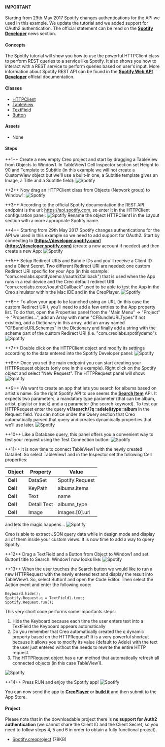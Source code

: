 #### IMPORTANT
Starting from 29th May 2017 Spotify changes authentications for the API we used in this example. We update the tutorial and we added support for OAuth2 authentication. The official statement can be read on the **[Spotify Developer](https://developer.spotify.com/news-stories/2017/01/27/removing-unauthenticated-calls-to-the-web-api/)** news section.

#### Concepts
The Spotify tutorial will show you how to use the powerful HTTPClient class to perform REST queries to a service like Spotify. It also shows you how to interact with a REST service to perform queries based on user's input. More information about Spotify REST API can be found in the **[Spotify Web API Developer](https://developer.spotify.com/web-api/")** official documentation.

#### Classes
* [HTTPClient](../classes/HTTPClient.md)
* [TableView](../classes/TableView.md)
* [TextField](../classes/TextField.md)
* [Button](../classes/Button.md)

#### Assets
* None

#### Steps
++1++ Create a new empty Creo project and start by dragging a TableView from Objects to Window1. In TableView1 Cell Inspector section set Height to 90 and Template to Subtitle (in this example we will not create a CustomView object but we'll use a built-in one, a Subtitle template gives an Image, a Title and a Subtitle field):
![Spotify](../images/tutorials/spotify-2.png)

++2++ Now drag an HTTPClient class from Objects (Network group) to Window1:
![Spotify](../images/tutorials/spotify1.gif)

++3++ According to the official Spotify documentation the REST API endpoint is the url: https://api.spotify.com, so enter it in the HTTPClient configuration panel:
![Spotify](../images/tutorials/spotify-3.png)
Rename the object HTTPClient1 in the Layout section with a more appropriate Spotify name.

++4++ Starting from 29th May 2017 Spotify changes authentications for the API we used in this example so we need to add support for OAuth2. Start by connecting to **[https://developer.spotify.com](https://developer.spotify.com)** (create a new account if needed) and then create a new App:
![Spotify](../images/tutorials/spotify-10.png)

++5++ Setup Redirect URIs and Bundle IDs and you'll receive a Client ID and a Client Secret. Two different Redirect URI are needed: one custom Redirect URI specific for your App (in this example: "com.creolabs.spotifydemo://oauth2Callback") that is used when the App runs in a real device and the Creo default redirect URI "com.creolabs.creo://oauth2Callback" used to be able to test the App in the Creo simulator within the Mac IDE and in the CreoPlayer.
![Spotify](../images/tutorials/spotify-11.png)

++6++ To allow your app to be launched using an URL (in this case the custom Redirect URI), you’ll need to add a few entries to the App property list. To do that, open the Properties panel from the "Main Menu" -> "Project" -> "Properties...", add an Array with name "CFBundleURLTypes"if not existing, add a Dictionary in this array, add an array named "CFBundleURLSchemes" in the Dictionary and finally add a string with the scheme part of the custom Redirect URI (i.e. "com.creolabs.spotifydemo"):
![Spotify](../images/tutorials/spotify-13.png)

++7++ Double click on the HTTPClient object and modify its settings according to the data entered into the Spotify Developer panel:
![Spotify](../images/tutorials/spotify-12.png)

++8++ Once you set the main endpoint you can start creating your HTTPRequest objects (only one in this example). Right click on the Spotify object and select "New Request". The HTTPRequest panel will show:
![Spotify](../images/tutorials/spotify-4.png)

++9++ We want to create an app that lets you search for albums based on artist's name. So the right Spotify API to use seems the **[Search Item](https://developer.spotify.com/web-api/search-item/)** API. It expects two parameters, a mandatory type parameter (that can be album, artist, playlist or track) and a q parameter (the search keyword). To test our HTTPRequest enter the query **v1/search/?q=adele&type=album** in the Request field. You can notice under the Query section that Creo automatically parsed that query and creates dynamically properties that we'll use later.
![Spotify](../images/tutorials/spotify-5.png)

++10++ Like a Database query, this panel offers you a convenient way to test your request using the Test Connection button:
![Spotify](../images/tutorials/spotify-6.png)

++11++ It is now time to connect TableView1 with the newly created DataSet. So select TableView1 and in the Inspector set the following Cell properties:

| Object | Property | Value |
| ---------- | --------- | --------- |
| **Cell** | DataSet | Spotify.Request |
| **Cell** | KeyPath | albums.items |
| **Cell** | Text | name |
| **Cell** | Detail Text | albums_type |
| **Cell** | Image | images.[0].url |

and lets the magic happens...
![Spotify](../images/tutorials/spotify-7.png)

Creo is able to extract JSON query data while in design mode and display all of them inside your custom views. It is now time to add a way to query Spotify. 

++12++ Drag a TextField and a Button from Object to Window1 and set Button1 title to Search. Window1 now looks like:
![Spotify](../images/tutorials/spotify-8.png)

++13++ When the user touches the Search button we would like to run a new HTTPRequest with the newly entered text and display the result into TableView1. So, select Button1 and open the Code Editor. Then select the Action event and enter the following code:
```
Keyboard.hide();
Spotify.Request.q = TextField1.text;
Spotify.Request.run();
```

This very short code performs some importants steps:
1. Hide the Keyboard because each time the user enters text into a TextField the Keyboard appears automatically
2. Do you remember that Creo automatically created the q dynamic property based on the HTTPRequest? It is a very powerful shortcut because it allows you to modify its value (default to Adele) with the text the user just entered without the needs to rewrite the entire HTTP request.
3. The HTTPRequest object has a run method that automatically refresh all connected objects (in this case TableView1).

![Spotify](../images/tutorials/spotify-9.png)

++14++ Press RUN and enjoy the Spotify app!
![Spotify](../images/tutorials/spotify2.gif)

You can now send the app to **[CreoPlayer](../creo/creoplayer.md)** or **[build it](../creo/build-your-app.md)** and then submit to the App Store.

#### Project
Please note that in the downloadable project there is **no support for Auth2 authentication** (we cannot share the Client ID and the Client Secret, so you need to follow steps 4, 5 and 6 in order to obtain a fully functional project).
* [Spotify.creoproject]({{github_raw_link}}/assets/spotify.zip) (78KB)


